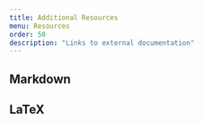 ```yaml
---
title: Additional Resources
menu: Resources
order: 50
description: "Links to external documentation"
---
```


## Markdown

## LaTeX

